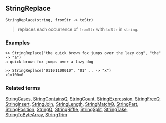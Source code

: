 ## StringReplace

```
StringReplace(string, fromStr -> toStr)
```

> replaces each occurrence of `fromStr` with `toStr` in `string`.

### Examples

```
>> StringReplace("the quick brown fox jumps over the lazy dog", "the" -> "a") 
a quick brown fox jumps over a lazy dog

>> StringReplace("01101100010", "01" .. -> "x")
x1x100x0
```

### Related terms
[StringCases](StringCases.md), [StringContainsQ](StringContainsQ.md), [StringCount](StringCount.md), [StringExpression](StringExpression.md), [StringFreeQ](StringFreeQ.md), [StringInsert](StringInsert.md), [StringJoin](StringJoin.md), [StringLength](StringLength.md), [StringMatchQ](StringMatchQ.md), [StringPart](StringPart.md), [StringPosition](StringPosition.md), [StringQ](StringQ.md), [StringRiffle](StringRiffle.md), [StringSplit](StringSplit.md), [StringTake](StringTake.md), [StringToByteArray](StringToByteArray.md), [StringTrim](StringTrim.md)